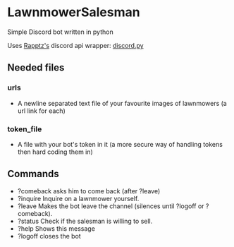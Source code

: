 # LawnmowerSalesman
Simple Discord bot written in python

Uses [Rapptz's](https://github.com/Rapptz) discord api wrapper: [discord.py](https://github.com/Rapptz/discord.py)

## Needed files
### urls
  - A newline separated text file of your favourite images of lawnmowers (a url link for each)
### token_file
  - A file with your bot's token in it (a more secure way of handling tokens then hard coding them in)

## Commands
  - ?comeback   asks him to come back (after ?leave)
  - ?inquire    Inquire on a lawnmower yourself.
  - ?leave      Makes the bot leave the channel (silences until ?logoff or ?comeback).
  - ?status     Check if the salesman is willing to sell.
  - ?help       Shows this message
  - ?logoff      closes the bot
